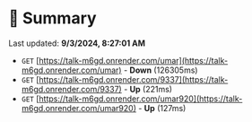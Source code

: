 # 📖 Summary
Last updated: **9/3/2024, 8:27:01 AM**

- `GET` [https://talk-m6gd.onrender.com/umar](https://talk-m6gd.onrender.com/umar) - **Down** (126305ms)
- `GET` [https://talk-m6gd.onrender.com/9337](https://talk-m6gd.onrender.com/9337) - **Up** (221ms)
- `GET` [https://talk-m6gd.onrender.com/umar920](https://talk-m6gd.onrender.com/umar920) - **Up** (127ms)

